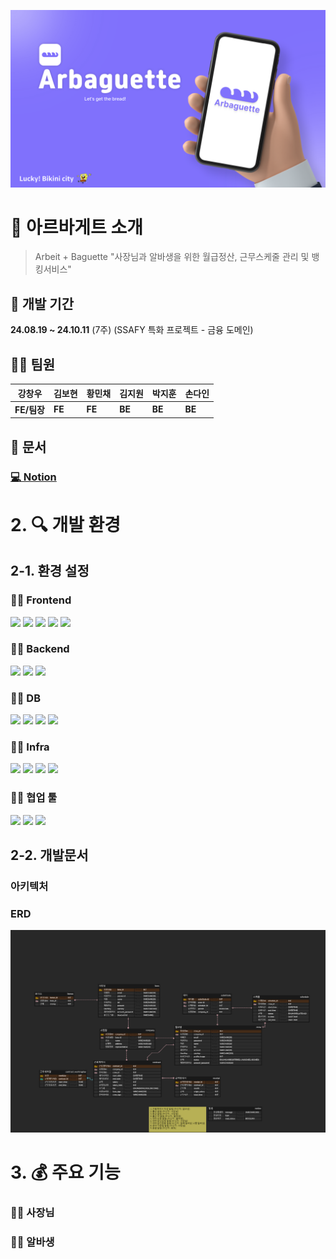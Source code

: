 ![image](/docs/main.png)
# 📱 아르바게트 소개
> Arbeit + Baguette
> "사장님과 알바생을 위한 월급정산, 근무스케줄 관리 및 뱅킹서비스"

## 📅 개발 기간
**24.08.19 ~ 24.10.11** (7주)
(SSAFY 특화 프로젝트 - 금융 도메인)

## 👨‍💻 팀원

|강창우|김보현|황민채|김지원|박지훈|손다인|
| -------- | -------- | -------- | -------- | -------- | -------- |
| **FE/팀장** | **FE** | **FE** | **BE** | **BE** | **BE** |

## 📃 문서
  ### **[💻 Notion](https://di-son.notion.site/fa8a40d9039b4c7496905a1d4ff3db85?pvs=4)**

# 2. 🔍 개발 환경

## 2-1. 환경 설정

  ### 👨‍💻 **Frontend**
<img src="https://img.shields.io/badge/vite-646CFF?style=for-the-badge&logo=vite&logoColor=white"> <img src="https://img.shields.io/badge/react-61DAFB?style=for-the-badge&logo=react&logoColor=white"> <img src="https://img.shields.io/badge/typescript-3178C6?style=for-the-badge&logo=typescript&logoColor=white"> <img src="https://img.shields.io/badge/zustand-FF7300?style=for-the-badge&logo=zustand&Color=white"> <img src="https://img.shields.io/badge/tailwindcss-06B6D4?style=for-the-badge&logo=tailwindcss&logoColor=white">

  ### 👨‍💻 **Backend**
<img src="https://img.shields.io/badge/Springboot-6DB33F?style=for-the-badge&logo=springboot&logoColor=white"> <img src="https://img.shields.io/badge/SpringSecurity-DB33F?style=for-the-badge&logo=springsecurity&logoColor=white"> <img src="https://img.shields.io/badge/kafka-231F20?style=for-the-badge&logo=kafka&logoColor=white">

  ### 👨‍💻 **DB**
<img src="https://img.shields.io/badge/mysql-4479A1?style=for-the-badge&logo=mysql&logoColor=white"> <img src="https://img.shields.io/badge/mariadb-003545?style=for-the-badge&logo=mariadb&logoColor=white"> <img src="https://img.shields.io/badge/redis-FF4438?style=for-the-badge&logo=redis&logoColor=white"> <img src="https://img.shields.io/badge/amazons3-569A31?style=for-the-badge&logo=amazons3&logoColor=white"> 

  ### 👨‍💻 **Infra**
<img src="https://img.shields.io/badge/aws ec2-FF9900?style=for-the-badge&logo=amazonec2&logoColor=white"> <img src="https://img.shields.io/badge/jenkins-D24939?style=for-the-badge&logo=jenkins&logoColor=white"> <img src="https://img.shields.io/badge/docker-2496ED?style=for-the-badge&logo=docker&Color=white"> <img src="https://img.shields.io/badge/nginx-009639?style=for-the-badge&logo=nginx&logoColor=white">

  ### 👨‍💻 **협업 툴**
<img src="https://img.shields.io/badge/gitlab-FC6D26?style=for-the-badge&logo=gitlab&logoColor=white"> <img src="https://img.shields.io/badge/jira-0052CC?style=for-the-badge&logo=jira&logoColor=white"> <img src="https://img.shields.io/badge/notion-000000?style=for-the-badge&logo=notion&logoColor=white">

## 2-2. 개발문서
  ### **아키텍처**


  ### **ERD**
  ![ERD](/docs/erd.png)


# 3. 💰 주요 기능
### 🙋‍♀️ 사장님

### 🙋‍♂️ 알바생 

